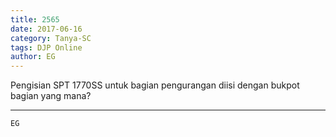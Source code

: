```yaml
---
title: 2565
date: 2017-06-16
category: Tanya-SC
tags: DJP Online
author: EG
---
```


Pengisian SPT 1770SS untuk bagian pengurangan diisi dengan bukpot bagian yang mana?

---



`EG`
